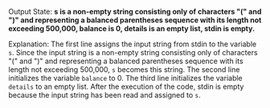 Output State: **s is a non-empty string consisting only of characters "(" and ")" and representing a balanced parentheses sequence with its length not exceeding 500,000, balance is 0, details is an empty list, stdin is empty.**

Explanation:
The first line assigns the input string from stdin to the variable `s`. Since the input string is a non-empty string consisting only of characters "(" and ")" and representing a balanced parentheses sequence with its length not exceeding 500,000, `s` becomes this string. The second line initializes the variable `balance` to 0. The third line initializes the variable `details` to an empty list. After the execution of the code, stdin is empty because the input string has been read and assigned to `s`.